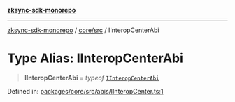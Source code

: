 [**zksync-sdk-monorepo**](../../../README.md)

***

[zksync-sdk-monorepo](../../../README.md) / [core/src](../README.md) / IInteropCenterAbi

# Type Alias: IInteropCenterAbi

> **IInteropCenterAbi** = *typeof* [`IInteropCenterAbi`](../variables/IInteropCenterAbi.md)

Defined in: [packages/core/src/abis/IInteropCenter.ts:1](https://github.com/dutterbutter/zksync-sdk/blob/128d557933eb10f01edd78c0b3392137ca480daf/packages/core/src/abis/IInteropCenter.ts#L1)

